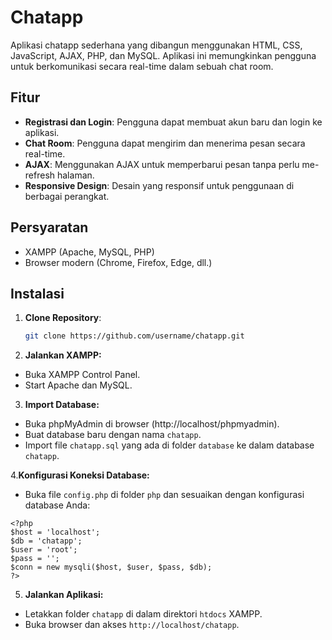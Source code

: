 # Chatapp

Aplikasi chatapp sederhana yang dibangun menggunakan HTML, CSS, JavaScript, AJAX, PHP, dan MySQL. Aplikasi ini memungkinkan pengguna untuk berkomunikasi secara real-time dalam sebuah chat room.

## Fitur

- **Registrasi dan Login**: Pengguna dapat membuat akun baru dan login ke aplikasi.
- **Chat Room**: Pengguna dapat mengirim dan menerima pesan secara real-time.
- **AJAX**: Menggunakan AJAX untuk memperbarui pesan tanpa perlu me-refresh halaman.
- **Responsive Design**: Desain yang responsif untuk penggunaan di berbagai perangkat.

## Persyaratan

- XAMPP (Apache, MySQL, PHP)
- Browser modern (Chrome, Firefox, Edge, dll.)

## Instalasi

1. **Clone Repository**:
   ```bash
   git clone https://github.com/username/chatapp.git
   ```

2. **Jalankan XAMPP:**
- Buka XAMPP Control Panel.
- Start Apache dan MySQL.

3. **Import Database:**
- Buka phpMyAdmin di browser (http://localhost/phpmyadmin).
- Buat database baru dengan nama `chatapp`.
- Import file `chatapp.sql` yang ada di folder `database` ke dalam database `chatapp`.

4.**Konfigurasi Koneksi Database:**
- Buka file `config.php` di folder `php` dan sesuaikan dengan konfigurasi database Anda:

```
<?php
$host = 'localhost';
$db = 'chatapp';
$user = 'root';
$pass = '';
$conn = new mysqli($host, $user, $pass, $db);
?>
```

5. **Jalankan Aplikasi:**
- Letakkan folder `chatapp` di dalam direktori `htdocs` XAMPP.
- Buka browser dan akses `http://localhost/chatapp`.

